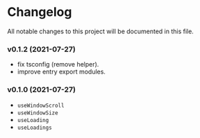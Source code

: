 # Changelog

All notable changes to this project will be documented in this file.

### v0.1.2 (2021-07-27)

- fix tsconfig (remove helper).
- improve entry export modules.

### v0.1.0 (2021-07-27)

- `useWindowScroll`
- `useWindowSize`
- `useLoading`
- `useLoadings`
